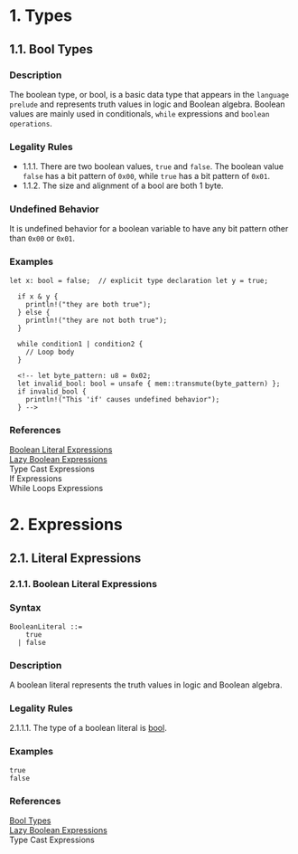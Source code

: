 # 1. Types
## 1.1. Bool Types <a name="1.1."></a>
### Description

The boolean type, or bool, is a basic data type that appears in the `language prelude` and represents truth values in logic and Boolean algebra. Boolean values are mainly used in conditionals, `while` expressions and `boolean operations`.

### Legality Rules
- 1.1.1. There are two boolean values, `true` and `false`. The boolean value `false` has a bit pattern of `0x00`, while `true` has a bit pattern of `0x01`.
- 1.1.2. The size and alignment of a bool are both 1 byte.

### Undefined Behavior
It is undefined behavior for a boolean variable to have any bit pattern other than `0x00` or `0x01`. 

### Examples
`
  let x: bool = false;  // explicit type declaration
  let y = true;
`
```
  if x & y {
    println!("they are both true");
  } else {
    println!("they are not both true");
  }
```
```
  while condition1 | condition2 {
    // Loop body
  }
```
```
  <!-- let byte_pattern: u8 = 0x02;
  let invalid_bool: bool = unsafe { mem::transmute(byte_pattern) };
  if invalid_bool {
    println!("This 'if' causes undefined behavior");
  } -->
```

### References
[Boolean Literal Expressions](#2.1.1.) \
[Lazy Boolean Expressions](#2.2.1.) \
Type Cast Expressions \
If Expressions \
While Loops Expressions 


# 2. Expressions
## 2.1. Literal Expressions
### 2.1.1. Boolean Literal Expressions <a name="2.1.1."></a>


### Syntax
   <a name="boolean-literal-syntax"></a>
    
    BooleanLiteral ::= 
        true 
      | false 

### Description
A boolean literal represents the truth values in logic and Boolean algebra.

### Legality Rules
2.1.1.1. The type of a boolean literal is [bool](#1.1.).

### Examples
`
  true
` \
`
  false
`

### References
[Bool Types](#1.1.) \
[Lazy Boolean Expressions](#2.2.1.) \
Type Cast Expressions